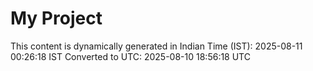 # My Project

This content is dynamically generated in Indian Time (IST): 2025-08-11 00:26:18 IST
Converted to UTC: 2025-08-10 18:56:18 UTC
